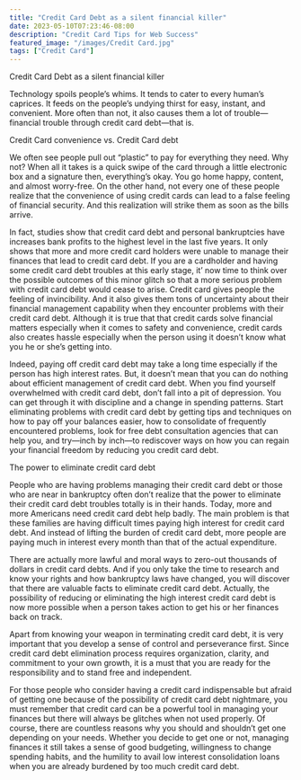```yaml
---
title: "Credit Card Debt as a silent financial killer"
date: 2023-05-10T07:23:46-08:00
description: "Credit Card Tips for Web Success"
featured_image: "/images/Credit Card.jpg"
tags: ["Credit Card"]
---
```


Credit Card Debt as a silent financial killer

Technology spoils people’s whims. It tends to cater to every human’s caprices. It feeds on the people’s undying thirst for easy, instant, and convenient. More often than not, it also causes them a lot of trouble—financial trouble through credit card debt—that is. 

Credit Card convenience vs. Credit Card debt

We often see people pull out “plastic” to pay for everything they need. Why not? When all it takes is a quick swipe of the card through a little electronic box and a signature then, everything’s okay. You go home happy, content, and almost worry-free. On the other hand, not every one of these people realize that the convenience of using credit cards can lead to a false feeling of financial security. And this realization will strike them as soon as the bills arrive. 

In fact, studies show that credit card debt and personal bankruptcies have increases bank profits to the highest level in the last five years. It only shows that more and more credit card holders were unable to manage their finances that lead to credit card debt. If you are a cardholder and having some credit card debt troubles at this early stage, it’ now time to think over the possible outcomes of this minor glitch so that a more serious problem with credit card debt would cease to arise. 
Credit card gives people the feeling of invincibility. And it also gives them tons of uncertainty about their financial management capability when they encounter problems with their credit card debt. Although it is true that that credit cards solve financial matters especially when it comes to safety and convenience, credit cards also creates hassle especially when the person using it doesn’t know what you he or she’s getting into. 

Indeed, paying off credit card debt may take a long time especially if the person has high interest rates. But, it doesn’t mean that you can do nothing about efficient management of credit card debt. When you find yourself overwhelmed with credit card debt, don’t fall into a pit of depression. You can get through it with discipline and a change in spending patterns. Start eliminating problems with credit card debt by getting tips and techniques on how to pay off your balances easier, how to consolidate of frequently encountered problems, look for free debt consultation agencies that can help you, and try—inch by inch—to rediscover ways on how you can regain your financial freedom by reducing you credit card debt.

The power to eliminate credit card debt 

People who are having problems managing their credit card debt or those who are near in bankruptcy often don’t realize that the power to eliminate their credit card debt troubles totally is in their hands. Today, more and more Americans need credit card debt help badly. The main problem is that these families are having difficult times paying high interest for credit card debt. And instead of lifting the burden of credit card debt, more people are paying much in interest every month than that of the actual expenditure. 

There are actually more lawful and moral ways to zero-out thousands of dollars in credit card debts. And if you only take the time to research and know your rights and how bankruptcy laws have changed, you will discover that there are valuable facts to eliminate credit card debt. Actually, the possibility of reducing or eliminating the high interest credit card debt is now more possible when a person takes action to get his or her finances back on track. 

Apart from knowing your weapon in terminating credit card debt, it is very important that you develop a sense of control and perseverance first. Since credit card debt elimination process requires organization, clarity, and commitment to your own growth, it is a must that you are ready for the responsibility and to stand free and independent. 

For those people who consider having a credit card indispensable but afraid of getting one because of the possibility of credit card debt nightmare, you must remember that credit card can be a powerful tool in managing your finances but there will always be glitches when not used properly. Of course, there are countless reasons why you should and shouldn’t get one depending on your needs. Whether you decide to get one or not, managing finances it still takes a sense of good budgeting, willingness to change spending habits, and the humility to avail low interest consolidation loans when you are already burdened by too much credit card debt. 




